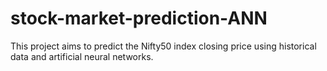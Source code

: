 # stock-market-prediction-ANN
This project aims to predict the Nifty50 index closing price using historical data and artificial neural networks.
